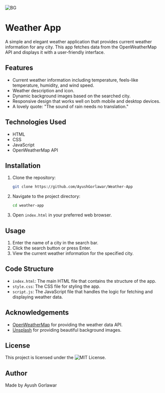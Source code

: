 ![BG](https://github.com/AyushGorlawar/Weather-App/blob/main/image.gif)
# Weather App

A simple and elegant weather application that provides current weather information for any city. This app fetches data from the OpenWeatherMap API and displays it with a user-friendly interface.

## Features

- Current weather information including temperature, feels-like temperature, humidity, and wind speed.
- Weather description and icon.
- Dynamic background images based on the searched city.
- Responsive design that works well on both mobile and desktop devices.
- A lovely quote: "The sound of rain needs no translation."

## Technologies Used

- HTML
- CSS
- JavaScript
- OpenWeatherMap API

## Installation

1. Clone the repository:

    ```bash
    git clone https://github.com/AyushGorlawar/Weather-App
    ```

2. Navigate to the project directory:

    ```bash
    cd weather-app
    ```

3. Open `index.html` in your preferred web browser.

## Usage

1. Enter the name of a city in the search bar.
2. Click the search button or press Enter.
3. View the current weather information for the specified city.

## Code Structure

- `index.html`: The main HTML file that contains the structure of the app.
- `style.css`: The CSS file for styling the app.
- `script.js`: The JavaScript file that handles the logic for fetching and displaying weather data.

## Acknowledgements

- [OpenWeatherMap](https://openweathermap.org/) for providing the weather data API.
- [Unsplash](https://unsplash.com/) for providing beautiful background images.

## License

This project is licensed under the ![MIT License](https://github.com/AyushGorlawar/Weather-App/blob/main/LICENSE).

## Author

Made by Ayush Gorlawar
